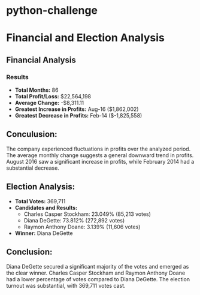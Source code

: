 # python-challenge

# Financial and Election Analysis

## Financial Analysis

### Results

- **Total Months:** 86
- **Total Profit/Loss:** $22,564,198
- **Average Change:** -$8,311.11
- **Greatest Increase in Profits:** Aug-16 ($1,862,002)
- **Greatest Decrease in Profits:** Feb-14 ($-1,825,558)

## Conculusion:

The company experienced fluctuations in profits over the analyzed period.
The average monthly change suggests a general downward trend in profits.
August 2016 saw a significant increase in profits, while February 2014 had a substantial decrease.


## Election Analysis:
- **Total Votes:** 369,711
- **Candidates and Results:**
  - Charles Casper Stockham: 23.049% (85,213 votes)
  - Diana DeGette: 73.812% (272,892 votes)
  - Raymon Anthony Doane: 3.139% (11,606 votes)
- **Winner:** Diana DeGette
  
## Conclusion:

Diana DeGette secured a significant majority of the votes and emerged as the clear winner.
Charles Casper Stockham and Raymon Anthony Doane had a lower percentage of votes compared to Diana DeGette.
The election turnout was substantial, with 369,711 votes cast.
